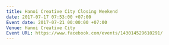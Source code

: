 ```yaml
---
title: Hanoi Creative City Closing Weekend
date: 2017-07-17 07:53:00 +07:00
Event date: 2017-07-21 00:00:00 +07:00
Venue: Hanoi Creative City
Event URL: https://www.facebook.com/events/143014529610291/
---
```


